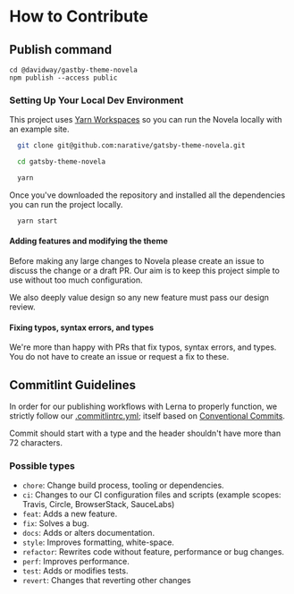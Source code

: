 # How to Contribute

## Publish command 
```
cd @davidway/gastby-theme-novela
npm publish --access public
```

### Setting Up Your Local Dev Environment

This project uses [Yarn Workspaces](https://yarnpkg.com/lang/en/docs/workspaces/) so you can run the Novela locally with an example site.

```sh
  git clone git@github.com:narative/gatsby-theme-novela.git

  cd gatsby-theme-novela

  yarn
```

Once you've downloaded the repository and installed all the dependencies you can run the project locally.

```sh
  yarn start
```

#### Adding features and modifying the theme

Before making any large changes to Novela please create an issue to discuss the change or a draft PR. Our aim is to keep this project simple to use without too much configuration.

We also deeply value design so any new feature must pass our design review.

#### Fixing typos, syntax errors, and types

We're more than happy with PRs that fix typos, syntax errors, and types. You do not have to create an issue or request a fix to these.

## Commitlint Guidelines

In order for our publishing workflows with Lerna to properly function, we strictly follow our [.commitlintrc.yml](https://github.com/narative/gatsby-theme-novela/blob/master/.commitlintrc.yml); itself based on [Conventional Commits](https://www.conventionalcommits.org/en/v1.0.0-beta.2/).

Commit should start with a type and the header shouldn't have more than 72 characters.

### Possible types

- `chore`: Change build process, tooling or dependencies.
- `ci`: Changes to our CI configuration files and scripts (example scopes: Travis, Circle, BrowserStack, SauceLabs)
- `feat`: Adds a new feature.
- `fix`: Solves a bug.
- `docs`: Adds or alters documentation.
- `style`: Improves formatting, white-space.
- `refactor`: Rewrites code without feature, performance or bug changes.
- `perf`: Improves performance.
- `test`: Adds or modifies tests.
- `revert`: Changes that reverting other changes
